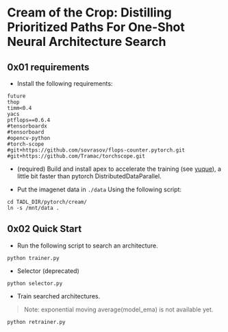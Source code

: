 # Cream of the Crop: Distilling Prioritized Paths For One-Shot Neural Architecture Search

## 0x01 requirements

* Install the following requirements:

```
future
thop
timm<0.4
yacs
ptflops==0.6.4
#tensorboardx
#tensorboard
#opencv-python
#torch-scope
#git+https://github.com/sovrasov/flops-counter.pytorch.git
#git+https://github.com/Tramac/torchscope.git
```

* (required) Build and install apex to accelerate the training
 (see [yuque](https://www.yuque.com/kcgyxv/ukpea3/mxz5xy)),
 a little bit faster than pytorch DistributedDataParallel.

* Put the imagenet data in `./data` Using the following script:

```
cd TADL_DIR/pytorch/cream/
ln -s /mnt/data .
```

##  0x02 Quick Start

* Run the following script to search an architecture.

```
python trainer.py
```

* Selector (deprecated)

```
python selector.py
```

* Train searched architectures.

> Note: exponential moving average(model_ema) is not available yet.

```
python retrainer.py
```

<!--
* Test trained models.

```
$ cp configs/test.yaml.example configs/test.yaml
$ python -m torch.distributed.launch --nproc_per_node=1 ./test.py --cfg ./configs/test.yaml

> 01/26 02:06:27 AM | [Model-14] Flops: 13.768M Params: 2.673M
> 01/26 02:06:30 AM | Training on Process 0 with 1 GPUs.
> 01/26 02:06:30 AM | Restoring model state from checkpoint...
> 01/26 02:06:30 AM | Loaded checkpoint './pretrained/14.pth.tar' (epoch 591)
> 01/26 02:06:30 AM | Loaded state_dict_ema
> 01/26 02:06:32 AM | Test_EMA: [   0/390]  Time: 1.573 (1.573)  Loss:  0.9613 (0.9613)  Prec@1: 82.8125 (82.8125)  Prec@5: 91.4062 (91.4062)
> ...
> 01/26 02:07:50 AM | Test_EMA: [ 390/390]  Time: 0.077 (0.203)  Loss:  3.4356 (2.0912)  Prec@1: 25.0000 (53.7640)  Prec@5: 53.7500 (77.2840)
```
-->
